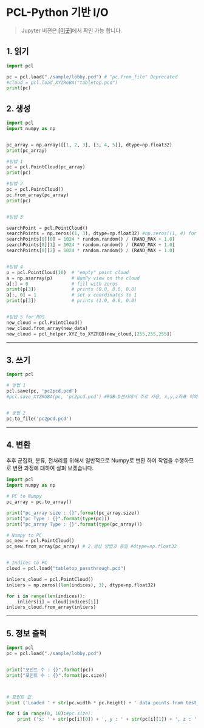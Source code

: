 # PCL-Python 기반 I/O

> Jupyter 버젼은 [[이곳]](https://github.com/adioshun/gitBook_Tutorial_PCL/blob/master/Beginner/Part01-Chapter01-PCL-Python.ipynb)에서 확인 가능 합니다. 

## 1. 읽기 

```python 
import pcl

pc = pcl.load("./sample/lobby.pcd") # "pc.from_file" Deprecated
#cloud = pcl.load_XYZRGBA("tabletop.pcd")
print(pc)
```

## 2. 생성 

```python 
import pcl
import numpy as np


pc_array = np.array([[1, 2, 3], [3, 4, 5]], dtype=np.float32)
print(pc_array)

#방법 1
pc = pcl.PointCloud(pc_array)
print(pc)

#방법 2
pc = pcl.PointCloud()
pc.from_array(pc_array)
print(pc)


#방법 3 

searchPoint = pcl.PointCloud()
searchPoints = np.zeros((1, 3), dtype=np.float32) #np.zeros((1, 4) for RGBD
searchPoints[0][0] = 1024 * random.random() / (RAND_MAX + 1.0)
searchPoints[0][1] = 1024 * random.random() / (RAND_MAX + 1.0)
searchPoints[0][2] = 1024 * random.random() / (RAND_MAX + 1.0)


#방법 4 
p = pcl.PointCloud(10)  # "empty" point cloud
a = np.asarray(p)       # NumPy view on the cloud
a[:] = 0                # fill with zeros
print(p[3])             # prints (0.0, 0.0, 0.0)
a[:, 0] = 1             # set x coordinates to 1
print(p[3])             # prints (1.0, 0.0, 0.0)


#방법 5 for ROS
new_cloud = pcl.PointCloud()
new_cloud.from_array(new_data)
new_cloud = pcl_helper.XYZ_to_XYZRGB(new_cloud,[255,255,255])


```

---


## 3. 쓰기 

```python 
import pcl

# 방법 1
pcl.save(pc, 'pc2pcd.pcd') 
#pcl.save_XYZRGBA(pc, 'pc2pcd.pcd') #RGB-D센서에서 주로 사용, x,y,z좌표 이외 색상 정보 포함


# 방법 2
pc.to_file('pc2pcd.pcd')


```

---

## 4. 변환 

추후 군집화, 분류, 전처리를 위해서 일반적으로 Numpy로 변환 하여 작업을 수행하므로 변환 과정에 대하여 살펴 보겠습니다. 

```python 
import pcl
import numpy as np

# PC to Numpy
pc_array = pc.to_array()

print("pc_array size : {}".format(pc_array.size))
print("pc Type : {}".format(type(pc)))
print("pc_array Type : {}".format(type(pc_array)))

# Numpy to PC 
pc_new = pcl.PointCloud()
pc_new.from_array(pc_array) # 2.생성 방법과 동일 #dtype=np.float32


# Indices to PC
cloud = pcl.load("tabletop_passthrough.pcd")

inliers_cloud = pcl.PointCloud()
inliers = np.zeros((len(indices), 3), dtype=np.float32)

for i in range(len(indices)):
    inliers[i] = cloud[indices[i]]
inliers_cloud.from_array(inliers)


```




---

## 5. 정보 출력 


```python 
import pcl
pc = pcl.load("./sample/lobby.pcd") 


print("포인트 수 : {}".format(pc)) 
print("포인트 수 : {}".format(pc.size)) 



# 포인트 값 
print ('Loaded ' + str(pc.width * pc.height) + ' data points from test_pcd.pcd with the following fields: ')

for i in range(0, 10):#pc.size):
    print ('x: ' + str(pc[i][0]) + ', y : ' + str(pc[i][1]) + ', z : ' + str(pc[i][2]))

```
